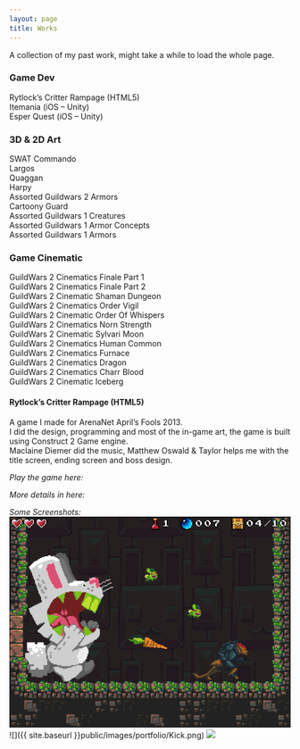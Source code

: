 ```yaml
---
layout: page
title: Works
---
```


A collection of my past work, might take a while to load the whole page.

### Game Dev
Rytlock’s Critter Rampage (HTML5)  
Itemania (iOS – Unity)  
Esper Quest (iOS – Unity)

### 3D & 2D Art
SWAT Commando  
Largos  
Quaggan  
Harpy  
Assorted Guildwars 2 Armors  
Cartoony Guard  
Assorted Guildwars 1 Creatures  
Assorted Guildwars 1 Armor Concepts  
Assorted Guildwars 1 Armors  

### Game Cinematic
GuildWars 2 Cinematics Finale Part 1  
GuildWars 2 Cinematics Finale Part 2  
GuildWars 2 Cinematic Shaman Dungeon  
GuildWars 2 Cinematics Order Vigil  
GuildWars 2 Cinematic Order Of Whispers  
GuildWars 2 Cinematics Norn Strength  
GuildWars 2 Cinematic Sylvari Moon  
GuildWars 2 Cinematics Human Common  
GuildWars 2 Cinematics Furnace  
GuildWars 2 Cinematics Dragon  
GuildWars 2 Cinematics Charr Blood  
GuildWars 2 Cinematic Iceberg  

#### Rytlock’s Critter Rampage (HTML5)
A game I made for ArenaNet April’s Fools 2013.  
I did the design, programming and most of the in-game art, the game is built using Construct 2 Game engine.  
Maclaine Diemer did the music, Matthew Oswald & Taylor helps me with the title screen, ending screen and boss design.

*Play the game here:*  
[](https://d3b4yo2b5lbfy.cloudfront.net/rampage/index.html)

*More details in here:*  
[](https://www.guildwars2.com/en/news/presenting-the-rytlocks-critter-rampage-game/)
[](http://wiki.guildwars2.com/wiki/Rytlock’s_Critter_Rampage)

*Some Screenshots:*
![](https://github.com/sartikadelly/sartikadelly.github.io/blob/master/public/images/portfolio/Boss.png)
![]({{ site.baseurl }}public/images/portfolio/Kick.png)
![](https://sartikadelly.github.io/public/images/portfolio/Cave.png)
